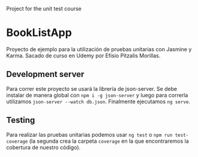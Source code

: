 Project for the unit test course

# BookListApp

Proyecto de ejemplo para la utilización de pruebas unitarias con Jasmine y Karma. Sacado de curso en Udemy por Efisio Pitzalis Morillas.

## Development server

Para correr este proyecto se usará la librería de json-server. Se debe instalar de manera global con `npm i -g json-server` y luego para correrla utilizamos `json-server --watch db.json`. Finalmente ejecutamos `ng serve`.

## Testing

Para realizar las pruebas unitarias podemos usar `ng test` o `npm run test-coverage` (la segunda crea la carpeta `coverage` en la que encontraremos la cobertura de nuestro código).